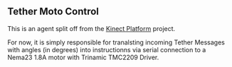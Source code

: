 ## Tether Moto Control

This is an agent split off from the [Kinect Platform](https://github.com/RandomStudio/kineticPlatform) project.

For now, it is simply responsible for tranalsting incoming Tether Messages with angles (in degrees) into instructionns via serial connection to a Nema23 1.8A motor with Trinamic TMC2209 Driver.

